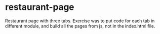 # restaurant-page

Restaurant page with three tabs. Exercise was to put code for each tab in different module, and build all the pages from js, not in the index.html file. 
